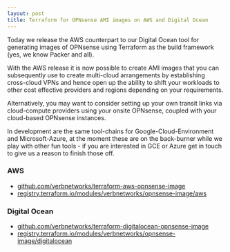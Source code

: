 ```yaml
---
layout: post
title: Terraform for OPNsense AMI images on AWS and Digital Ocean
---
```


Today we release the AWS counterpart to our Digital Ocean tool for generating images of OPNsense using Terraform as
the build framework (yes, we know Packer and all).

With the AWS release it is now possible to create AMI images that you can subsequently use to create multi-cloud 
arrangements by establishing cross-cloud VPNs and hence open up the ability to shift your workloads to other cost 
effective providers and regions depending on your requirements.

Alternatively, you may want to consider setting up your own transit links via cloud-compute providers using your onsite 
OPNsense, coupled with your cloud-based OPNsense instances.

In development are the same tool-chains for Google-Cloud-Environment and Microsoft-Azure, at the moment these are on the 
back-burner while we play with other fun tools - if you are interested in GCE or Azure get in touch to give us a reason 
to finish those off.

### AWS
 * [github.com/verbnetworks/terraform-aws-opnsense-image](https://github.com/verbnetworks/terraform-aws-opnsense-image)
 * [registry.terraform.io/modules/verbnetworks/opnsense-image/aws](https://registry.terraform.io/modules/verbnetworks/opnsense-image/aws)

### Digital Ocean
 * [github.com/verbnetworks/terraform-digitalocean-opnsense-image](https://github.com/verbnetworks/terraform-digitalocean-opnsense-image)
 * [registry.terraform.io/modules/verbnetworks/opnsense-image/digitalocean](https://registry.terraform.io/modules/verbnetworks/opnsense-image/digitalocean)

